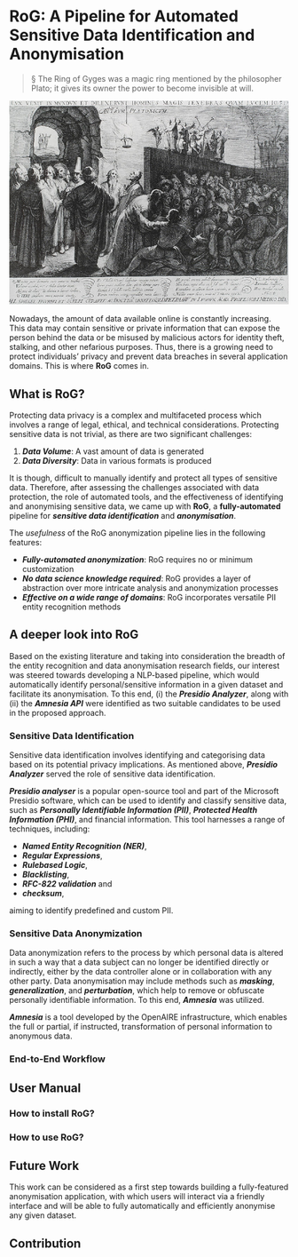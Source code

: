 # RoG: A Pipeline for Automated Sensitive Data Identification and Anonymisation
> § The Ring of Gyges was a magic ring mentioned by the philosopher Plato; it gives its owner the power to become invisible at will.

<p align="center">
  <img src="Platon_Cave_Sanraedam.jpg" />
</p>

Nowadays, the amount of data available online is constantly increasing. This data may contain sensitive or private information that can expose the person behind the data or be misused by malicious actors for identity theft, stalking, and other nefarious purposes. Thus, there is a growing need to protect individuals’ privacy and prevent data breaches in several application domains. This is where **RoG** comes in.

## What is RoG?
Protecting data privacy is a complex and multifaceted process which involves a range of legal, ethical, and technical considerations. Protecting
sensitive data is not trivial, as there are two significant challenges: 
1) ***Data Volume***: A vast amount of data is generated
2) ***Data Diversity***: Data in various formats is produced

It is though, difficult to manually identify and protect all types of sensitive data. Therefore, after assessing the challenges associated with data protection, the role of automated tools, and the effectiveness of identifying and anonymising sensitive data, we came up with **RoG**, a **fully-automated** pipeline for ***sensitive data identification*** and ***anonymisation***.

The *usefulness* of the RoG anonymization pipeline lies in the following features:
* ***Fully-automated anonymization***: RoG requires no or minimum customization
* ***No data science knowledge required***: RoG provides a layer of abstraction over more intricate analysis and anonymization processes
* ***Effective on a wide range of domains***: RoG incorporates versatile PII entity recognition methods 


## A deeper look into RoG
Based on the existing literature and taking into consideration the breadth of the entity recognition and data anonymisation research fields, our interest was steered towards developing a NLP-based pipeline, which would automatically identify personal/sensitive information in a given dataset and facilitate its
anonymisation. To this end, (i) the ***Presidio Analyzer***, along with (ii) the ***Amnesia API*** were identified as two suitable candidates to be used in the proposed approach. 

### Sensitive Data Identification
Sensitive data identification involves identifying and categorising data based on its potential privacy implications. As mentioned above, ***Presidio Analyzer*** served the role of sensitive data identification.

***Presidio analyser*** is a popular open-source tool and part of the Microsoft Presidio software, which can be used to identify and classify sensitive data, such as ***Personally Identifiable Information (PII)***, ***Protected Health Information (PHI)***, and financial information. This tool harnesses a range of techniques, including: 

* ***Named Entity Recognition (NER)***,
* ***Regular Expressions***,
* ***Rulebased Logic***,
* ***Blacklisting***,
* ***RFC-822 validation*** and
* ***checksum***,

aiming to identify predefined and custom PII.

### Sensitive Data Anonymization
Data anonymization refers to the process by which personal data is altered in such a way that a data subject can no longer be identified directly or indirectly, either by the data controller alone or in collaboration with any other party. Data anonymisation may include methods such as ***masking***, ***generalization***, and ***perturbation***, which help to remove or obfuscate personally identifiable information. To this end, ***Amnesia*** was utilized.

***Amnesia*** is a tool developed by the OpenAIRE infrastructure, which enables the full or partial, if instructed, transformation of personal information to anonymous data.

### End-to-End Workflow

## User Manual
### How to install RoG?
### How to use RoG?

## Future Work
This work can be considered as a first step towards building a fully-featured anonymisation application, with which users will interact via a friendly interface and will be able to fully automatically and efficiently anonymise any given dataset.

## Contribution
